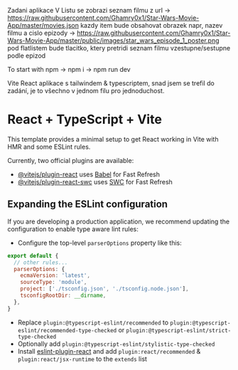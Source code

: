 Zadani aplikace V Listu se zobrazi seznam filmu z url -> https://raw.githubusercontent.com/Ghamry0x1/Star-Wars-Movie-App/master/movies.json kazdy item bude obsahovat obrazek napr, nazev filmu a cislo epizody -> https://raw.githubusercontent.com/Ghamry0x1/Star-Wars-Movie-App/master/public/images/star_wars_episode_1_poster.png pod flatlistem bude tlacitko, ktery pretridi seznam filmu vzestupne/sestupne podle epizod

To start with npm -> npm i -> npm run dev

Vite React aplikace s tailwindem & typescriptem, snad jsem se trefil do zadání, je to všechno v jednom filu pro jednoduchost.

# React + TypeScript + Vite

This template provides a minimal setup to get React working in Vite with HMR and some ESLint rules.

Currently, two official plugins are available:

- [@vitejs/plugin-react](https://github.com/vitejs/vite-plugin-react/blob/main/packages/plugin-react/README.md) uses [Babel](https://babeljs.io/) for Fast Refresh
- [@vitejs/plugin-react-swc](https://github.com/vitejs/vite-plugin-react-swc) uses [SWC](https://swc.rs/) for Fast Refresh

## Expanding the ESLint configuration

If you are developing a production application, we recommend updating the configuration to enable type aware lint rules:

- Configure the top-level `parserOptions` property like this:

```js
export default {
  // other rules...
  parserOptions: {
    ecmaVersion: 'latest',
    sourceType: 'module',
    project: ['./tsconfig.json', './tsconfig.node.json'],
    tsconfigRootDir: __dirname,
  },
}
```

- Replace `plugin:@typescript-eslint/recommended` to `plugin:@typescript-eslint/recommended-type-checked` or `plugin:@typescript-eslint/strict-type-checked`
- Optionally add `plugin:@typescript-eslint/stylistic-type-checked`
- Install [eslint-plugin-react](https://github.com/jsx-eslint/eslint-plugin-react) and add `plugin:react/recommended` & `plugin:react/jsx-runtime` to the `extends` list
